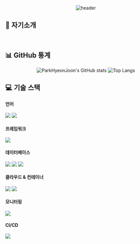 <div align="center">

  ![header](https://capsule-render.vercel.app/api?type=waving&color=gradient&height=280&section=header&text=HyeonJoon's%20Github&fontSize=70)
</div>

## 🚀 자기소개

<br>
 
## 📊 GitHub 통계
<div align="center">
	
![ParkHyeonJoon's GitHub stats](https://github-readme-stats.vercel.app/api?username=ParkHyeonJoon&show_icons=true&theme=radical)
	![Top Langs](https://github-readme-stats.vercel.app/api/top-langs/?username=ParkHyeonJoon&layout=compact&theme=radical)
</div>

## 💻 기술 스택
#### 언어
<div align="left">
  <img src="https://img.shields.io/badge/Java-007396?style=flat&logo=java&logoColor=white">
  <img src="https://img.shields.io/badge/openjdk-437291?style=flat&logo=openjdk&logoColor=white"/>
</div>

#### 프레임워크
<div align="left">
  <img src="https://img.shields.io/badge/springboot-6DB33F?style=flat&logo=springboot&logoColor=white"/>
</div>

#### 데이터베이스
<div align="left">
  <img src="https://img.shields.io/badge/mysql-4479A1?style=flat&logo=mysql&logoColor=white"/>
  <img src="https://img.shields.io/badge/redis-DC382D?style=flat&logo=redis&logoColor=white"/>
	<img src="https://img.shields.io/badge/flyway-CC0200?style=flat&logo=flyway&logoColor=white"/>
</div>

#### 클라우드 & 컨테이너
<div align="left">
  <img src="https://img.shields.io/badge/amazonec2-FF9900?style=flat&logo=amazonec2&logoColor=white" />
	<img src="https://img.shields.io/badge/docker-2496ED?style=flat&logo=docker&logoColor=white"/>
</div>

#### 모니터링
<div align="left">
  <img src="https://img.shields.io/badge/grafana-F46800?style=flat&logo=grafana&logoColor=white" />
</div>

#### CI/CD
<div align="left">
  <img src="https://img.shields.io/badge/githubactions-2088FF?style=flat&logo=githubactions&logoColor=white"/>
</div>

<!--
**ParkHyeonJoon/ParkHyeonJoon** is a ✨ *special* ✨ repository because its `README.md` (this file) appears on your GitHub profile.

Here are some ideas to get you started:

- 🔭 I'm currently working on ...
- 🌱 I'm currently learning ...
- 👯 I'm looking to collaborate on ...
- 🤔 I'm looking for help with ...
- 💬 Ask me about ...
- 📫 How to reach me: ...
- 😄 Pronouns: ...
- ⚡ Fun fact: ...
-->
